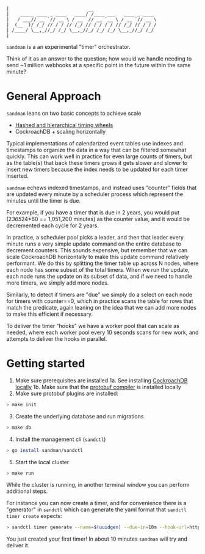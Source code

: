 ```
|                             __
|    _____ ____ _ ____   ____/ /____ ___   ____ _ ____ 
|   / ___// __ `// __ \ / __  // __ `__ \ / __ `// __ \
|  (__  )/ /_/ // / / // /_/ // / / / / // /_/ // / / /
| /____/ \__,_//_/ /_/ \__,_//_/ /_/ /_/ \__,_//_/ /_/ 
|
```

`sandman` is a an experimental "timer" orchestrator.

Think of it as an answer to the question; how would we handle needing to send ~1 million webhooks at a specific point in the future within the same minute?

# General Approach

`sandman` leans on two basic concepts to achieve scale
- [Hashed and hierarchical timing wheels](https://dl.acm.org/doi/10.1145/41457.37504)
- CockroachDB + scaling horizontally

Typical implementations of calendarized event tables use indexes and timestamps to organize the data in a way that can be filtered somewhat quickly. This can work well in practice for even large counts of timers, but as the table(s) that back these timers grows it gets slower and slower to insert new timers because the index needs to be updated for each timer inserted. 

`sandman` echews indexed timestamps, and instead uses "counter" fields that are updated every minute by a scheduler process which represent the minutes until the timer is due. 

For example, if you have a timer that is due in 2 years, you would put (2*365*24*60 == 1,051,200 minutes) as the counter value, and it would be decremented each cycle for 2 years. 

In practice, a scheduler pool picks a leader, and then that leader every minute runs a very simple update command on the entire database to decrement counters. This sounds expensive, but remember that we can scale CockroachDB horizontally to make this update command relatively performant. We do this by splitting the timer table up across N nodes, where each node has some subset of the total timers. When we run the update, each node runs the update on its subset of data, and if we need to handle more timers, we simply add more nodes. 

Similarly, to detect if timers are "due" we simply do a select on each node for timers with counter==0, which in practice scans the table for rows that match the predicate, again leaning on the idea that we can add more nodes to make this efficient if necessary.

To deliver the timer "hooks" we have a worker pool that can scale as needed, where each worker pool every 10 seconds scans for new work, and attempts to deliver the hooks in parallel.

# Getting started

1. Make sure prerequisites are installed
  1a. See installing [CockroachDB locally]()
  1b. Make sure that the [protobuf compiler]() is installed locally
2. Make sure protobuf plugins are installed:
```bash
> make init
```
3. Create the underlying database and run migrations
```bash
> make db
```
4. Install the management cli (`sandctl`)
```bash
> go install sandman/sandctl
```
5. Start the local cluster
```bash
> make run
```

While the cluster is running, in another terminal window you can perform additional steps.

For instance you can now create a timer, and for convenience there is a "generator" in `sandctl` which can generate the yaml format that `sandctl timer create` expects:

```bash
> sandctl timer generate --name=$(uuidgen) --due-in=10m --hook-url=http://localhost:8081/foo/bar --priority 1000 --hook-method=GET --label=env=prod --label=cluster=northwest | sandctl timer create -f -
```

You just created your first timer! In about 10 minutes `sandman` will try and deliver it.
